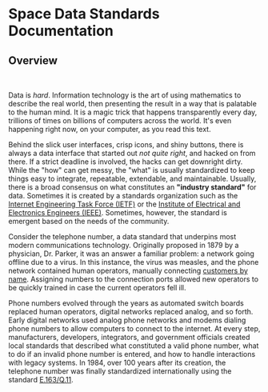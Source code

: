 # Space Data Standards Documentation

## Overview

<br/>

Data is _hard_. Information technology is the art of using mathematics to describe the real world, then presenting the result in a way that is palatable to the human mind. It is a magic trick that happens transparently every day, trillions of times on billions of computers across the world. It's even happening right now, on your computer, as you read this text.

Behind the slick user interfaces, crisp icons, and shiny buttons, there is always a data interface that started out _not quite right_, and hacked on from there. If a strict deadline is involved, the hacks can get downright dirty. While the "how" can get messy, the "what" is usually standardized to keep things easy to integrate, repeatable, extendable, and maintainable. Usually, there is a broad consensus on what constitutes an **"industry standard"** for data. Sometimes it is created by a standards organization such as the [Internet Engineering Task Force (IETF)](https://www.ietf.org/) or the [Institute of Electrical and Electronics Engineers (IEEE)](https://www.ieee.org/). Sometimes, however, the standard is emergent based on the needs of the community.

Consider the telephone number, a data standard that underpins most modern communications technology. Originally proposed in 1879 by a physician, Dr. Parker, it was an answer a familiar problem: a network going offline due to a virus. In this instance, the virus was measles, and the phone network contained human operators, manually connecting [customers by name](https://atcaonline.com/the-great-lowell-measles-epidemic-or-how-the-telephone-number-was-invented/). Assigning numbers to the connection ports allowed new operators to be quickly trained in case the current operators fell ill.

Phone numbers evolved through the years as automated switch boards replaced human operators, digital networks replaced analog, and so forth. Early digital networks used analog phone networks and modems dialing phone numbers to allow computers to connect to the internet.  At every step, manufacturers, developers, integrators, and government officials created local standards that described what constituted a valid phone number, what to do if an invalid phone number is entered, and how to handle interactions with legacy systems.  In 1984, over 100 years after its creation, the telephone number was finally standardized internationally using the standard [E.163/Q.11](https://www.itu.int/rec/T-REC-E.163/en).




